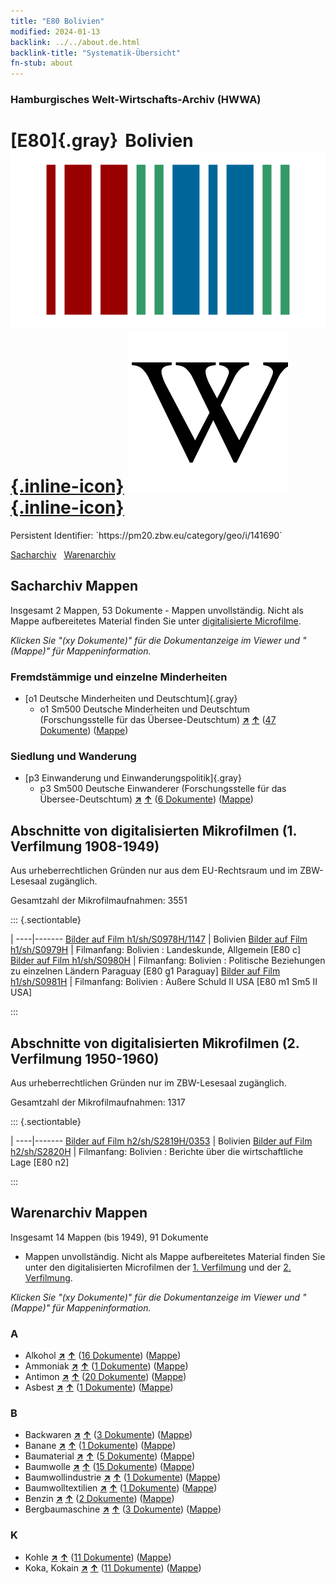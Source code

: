 ```yaml
---
title: "E80 Bolivien"
modified: 2024-01-13
backlink: ../../about.de.html
backlink-title: "Systematik-Übersicht"
fn-stub: about
---
```


### Hamburgisches Welt-Wirtschafts-Archiv (HWWA)

# [E80]{.gray}&#8201; Bolivien &#160; [![Wikidata](/images/Wikidata-logo.svg "Wikidata"){.inline-icon}](http://www.wikidata.org/entity/Q750) [![Wikipedia](/images/Wikipedia-W.svg "Wikipedia"){.inline-icon}](https://de.wikipedia.org/wiki/Bolivien)

<div class="hint">Persistent Identifier: `https://pm20.zbw.eu/category/geo/i/141690`</div>




[Sacharchiv](#sacharchiv-mappen) &#160; [Warenarchiv](#warenarchiv-mappen)





## Sacharchiv Mappen









Insgesamt 2 Mappen, 53 Dokumente - Mappen unvollständig.
Nicht als Mappe aufbereitetes Material finden Sie unter [digitalisierte Microfilme](/film/h1_sh.de.html).

_Klicken Sie "(xy Dokumente)" für die Dokumentanzeige im Viewer und "(Mappe)" für Mappeninformation._




### Fremdstämmige und einzelne Minderheiten

- [o1 Deutsche Minderheiten und Deutschtum]{.gray}
  - o1 Sm500 Deutsche Minderheiten und Deutschtum (Forschungsstelle für das Übersee-Deutschtum) [**&nearr;**](../../../subject/i/145911/about.de.html "Deutsche Minderheiten und Deutschtum (Forschungsstelle für das Übersee-Deutschtum) (in der ganzen Welt)") [**&uarr;**](../../../subject/about.de.html#o1_Sm500 "Sachsystematik") (<a href="https://pm20.zbw.eu/iiifview/folder/sh/141690,145911" title="über: Bolivien : Deutsche Minderheiten und Deutschtum (Forschungsstelle für das Übersee-Deutschtum)" target="_blank">47 Dokumente</a>) ([Mappe](../../../../folder/sh/1416xx/141690/1459xx/145911/about.de.html))

### Siedlung und Wanderung

- [p3 Einwanderung und Einwanderungspolitik]{.gray}
  - p3 Sm500 Deutsche Einwanderer (Forschungsstelle für das Übersee-Deutschtum) [**&nearr;**](../../../subject/i/145921/about.de.html "Deutsche Einwanderer (Forschungsstelle für das Übersee-Deutschtum) (in der ganzen Welt)") [**&uarr;**](../../../subject/about.de.html#p3_Sm500 "Sachsystematik") (<a href="https://pm20.zbw.eu/iiifview/folder/sh/141690,145921" title="über: Bolivien : Deutsche Einwanderer (Forschungsstelle für das Übersee-Deutschtum)" target="_blank">6 Dokumente</a>) ([Mappe](../../../../folder/sh/1416xx/141690/1459xx/145921/about.de.html))



<a id="filmsections" />

## Abschnitte von digitalisierten Mikrofilmen (1. Verfilmung 1908-1949)

<p>Aus urheberrechtlichen Gründen nur aus dem EU-Rechtsraum und im ZBW-Lesesaal zugänglich.</p>


<p>Gesamtzahl der Mikrofilmaufnahmen: 3551</p>





::: {.sectiontable}

 | 
----|-------
<a class="btn" href="https://pm20.zbw.eu/film/h1/sh/S0978H/1147" rel="nofollow">Bilder auf Film h1/sh/S0978H/1147</a> | Bolivien
<a class="btn" href="https://pm20.zbw.eu/film/h1/sh/S0979H" rel="nofollow">Bilder auf Film h1/sh/S0979H</a> | Filmanfang: Bolivien : Landeskunde, Allgemein [E80 c]
<a class="btn" href="https://pm20.zbw.eu/film/h1/sh/S0980H" rel="nofollow">Bilder auf Film h1/sh/S0980H</a> | Filmanfang: Bolivien : Politische Beziehungen zu einzelnen Ländern Paraguay [E80 g1 Paraguay]
<a class="btn" href="https://pm20.zbw.eu/film/h1/sh/S0981H" rel="nofollow">Bilder auf Film h1/sh/S0981H</a> | Filmanfang: Bolivien : Äußere Schuld II USA [E80 m1 Sm5 II USA]


:::




## Abschnitte von digitalisierten Mikrofilmen (2. Verfilmung 1950-1960)

<p>Aus urheberrechtlichen Gründen nur im ZBW-Lesesaal zugänglich.</p>


<p>Gesamtzahl der Mikrofilmaufnahmen: 1317</p>





::: {.sectiontable}

 | 
----|-------
<a class="btn" href="https://pm20.zbw.eu/film/h2/sh/S2819H/0353" rel="nofollow">Bilder auf Film h2/sh/S2819H/0353</a> | Bolivien
<a class="btn" href="https://pm20.zbw.eu/film/h2/sh/S2820H" rel="nofollow">Bilder auf Film h2/sh/S2820H</a> | Filmanfang: Bolivien : Berichte über die wirtschaftliche Lage [E80 n2]


:::














## Warenarchiv Mappen










Insgesamt 14 Mappen (bis 1949), 91 Dokumente
- Mappen unvollständig.  Nicht als Mappe aufbereitetes Material finden Sie
unter den digitalisierten Microfilmen der [1. Verfilmung](/film/h1_wa.de.html)
und der [2. Verfilmung](/film/h2_wa.de.html).

_Klicken Sie "(xy Dokumente)" für die Dokumentanzeige im Viewer und "(Mappe)" für Mappeninformation._




### A

- Alkohol [**&nearr;**](../../../ware/i/141966/about.de.html "Alkohol (XXX in der ganzen Welt)") [**&uarr;**](../../../ware/about.de.html#PID20.02-Sp "Warensystematik") (<a href="https://pm20.zbw.eu/iiifview/folder/wa/141966,141690" title="über: Alkohol : Bolivien" target="_blank">16 Dokumente</a>) ([Mappe](../../../../folder/wa/1419xx/141966/1416xx/141690/about.de.html))
- Ammoniak [**&nearr;**](../../../ware/i/165930/about.de.html "Ammoniak (XXX in der ganzen Welt)") [**&uarr;**](../../../ware/about.de.html#PID13-Du01 "Warensystematik") (<a href="https://pm20.zbw.eu/iiifview/folder/wa/165930,141690" title="über: Ammoniak : Bolivien" target="_blank">1 Dokumente</a>) ([Mappe](../../../../folder/wa/1659xx/165930/1416xx/141690/about.de.html))
- Antimon [**&nearr;**](../../../ware/i/141977/about.de.html "Antimon (XXX in der ganzen Welt)") [**&uarr;**](../../../ware/about.de.html#PID07.01-Hm01 "Warensystematik") (<a href="https://pm20.zbw.eu/iiifview/folder/wa/141977,141690" title="über: Antimon : Bolivien" target="_blank">20 Dokumente</a>) ([Mappe](../../../../folder/wa/1419xx/141977/1416xx/141690/about.de.html))
- Asbest [**&nearr;**](../../../ware/i/142014/about.de.html "Asbest (XXX in der ganzen Welt)") [**&uarr;**](../../../ware/about.de.html#PID23-As "Warensystematik") (<a href="https://pm20.zbw.eu/iiifview/folder/wa/142014,141690" title="über: Asbest : Bolivien" target="_blank">1 Dokumente</a>) ([Mappe](../../../../folder/wa/1420xx/142014/1416xx/141690/about.de.html))

### B

- Backwaren [**&nearr;**](../../../ware/i/142026/about.de.html "Backwaren (XXX in der ganzen Welt)") [**&uarr;**](../../../ware/about.de.html#PID20-Ba "Warensystematik") (<a href="https://pm20.zbw.eu/iiifview/folder/wa/142026,141690" title="über: Backwaren : Bolivien" target="_blank">3 Dokumente</a>) ([Mappe](../../../../folder/wa/1420xx/142026/1416xx/141690/about.de.html))
- Banane [**&nearr;**](../../../ware/i/142038/about.de.html "Banane (XXX in der ganzen Welt)") [**&uarr;**](../../../ware/about.de.html#PLW04-Bn "Warensystematik") (<a href="https://pm20.zbw.eu/iiifview/folder/wa/142038,141690" title="über: Banane : Bolivien" target="_blank">1 Dokumente</a>) ([Mappe](../../../../folder/wa/1420xx/142038/1416xx/141690/about.de.html))
- Baumaterial [**&nearr;**](../../../ware/i/142086/about.de.html "Baumaterial (XXX in der ganzen Welt)") [**&uarr;**](../../../ware/about.de.html#PID22-Bs "Warensystematik") (<a href="https://pm20.zbw.eu/iiifview/folder/wa/142086,141690" title="über: Baumaterial : Bolivien" target="_blank">5 Dokumente</a>) ([Mappe](../../../../folder/wa/1420xx/142086/1416xx/141690/about.de.html))
- Baumwolle [**&nearr;**](../../../ware/i/142089/about.de.html "Baumwolle (XXX in der ganzen Welt)") [**&uarr;**](../../../ware/about.de.html#PLW04-Bw "Warensystematik") (<a href="https://pm20.zbw.eu/iiifview/folder/wa/142089,141690" title="über: Baumwolle : Bolivien" target="_blank">15 Dokumente</a>) ([Mappe](../../../../folder/wa/1420xx/142089/1416xx/141690/about.de.html))
- Baumwollindustrie [**&nearr;**](../../../ware/i/142091/about.de.html "Baumwollindustrie (XXX in der ganzen Welt)") [**&uarr;**](../../../ware/about.de.html#PID19-Bw01 "Warensystematik") (<a href="https://pm20.zbw.eu/iiifview/folder/wa/142091,141690" title="über: Baumwollindustrie : Bolivien" target="_blank">1 Dokumente</a>) ([Mappe](../../../../folder/wa/1420xx/142091/1416xx/141690/about.de.html))
- Baumwolltextilien [**&nearr;**](../../../ware/i/154932/about.de.html "Baumwolltextilien (XXX in der ganzen Welt)") [**&uarr;**](../../../ware/about.de.html#PID19-Bw02 "Warensystematik") (<a href="https://pm20.zbw.eu/iiifview/folder/wa/154932,141690" title="über: Baumwolltextilien : Bolivien" target="_blank">1 Dokumente</a>) ([Mappe](../../../../folder/wa/1549xx/154932/1416xx/141690/about.de.html))
- Benzin [**&nearr;**](../../../ware/i/142108/about.de.html "Benzin (XXX in der ganzen Welt)") [**&uarr;**](../../../ware/about.de.html#PID13.02-Ks02 "Warensystematik") (<a href="https://pm20.zbw.eu/iiifview/folder/wa/142108,141690" title="über: Benzin : Bolivien" target="_blank">2 Dokumente</a>) ([Mappe](../../../../folder/wa/1421xx/142108/1416xx/141690/about.de.html))
- Bergbaumaschine [**&nearr;**](../../../ware/i/142112/about.de.html "Bergbaumaschine (XXX in der ganzen Welt)") [**&uarr;**](../../../ware/about.de.html#PID08-Bg "Warensystematik") (<a href="https://pm20.zbw.eu/iiifview/folder/wa/142112,141690" title="über: Bergbaumaschine : Bolivien" target="_blank">3 Dokumente</a>) ([Mappe](../../../../folder/wa/1421xx/142112/1416xx/141690/about.de.html))

### K

- Kohle [**&nearr;**](../../../ware/i/143120/about.de.html "Kohle (XXX in der ganzen Welt)") [**&uarr;**](../../../ware/about.de.html#PRB02.01 "Warensystematik") (<a href="https://pm20.zbw.eu/iiifview/folder/wa/143120,141690" title="über: Kohle : Bolivien" target="_blank">11 Dokumente</a>) ([Mappe](../../../../folder/wa/1431xx/143120/1416xx/141690/about.de.html))
- Koka, Kokain [**&nearr;**](../../../ware/i/143124/about.de.html "Koka, Kokain (XXX in der ganzen Welt)") [**&uarr;**](../../../ware/about.de.html#PID04-Dr05 "Warensystematik") (<a href="https://pm20.zbw.eu/iiifview/folder/wa/143124,141690" title="über: Koka, Kokain : Bolivien" target="_blank">11 Dokumente</a>) ([Mappe](../../../../folder/wa/1431xx/143124/1416xx/141690/about.de.html))




